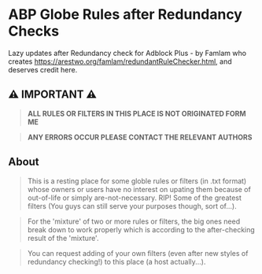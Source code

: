 # ABP Globe Rules after Redundancy Checks
Lazy updates after Redundancy check for Adblock Plus - by Famlam who creates https://arestwo.org/famlam/redundantRuleChecker.html, and deserves credit here.

## ⚠ IMPORTANT ⚠
> **ALL RULES OR FILTERS IN THIS PLACE IS NOT ORIGINATED FORM ME**

> **ANY ERRORS OCCUR PLEASE CONTACT THE RELEVANT AUTHORS**

## About
> This is a resting place for some globle rules or filters (in .txt format) whose owners or users have no interest on upating them because of out-of-life or simply are-not-necessary. RIP! Some of the greatest filters (You guys can still serve your purposes though, sort of...).

> For the 'mixture' of two or more rules or filters, the big ones need break down to work properly which is according to the after-checking result of the 'mixture'.

> You can request adding of your own filters (even after new styles of redundancy checking!) to this place (a host actually...).
